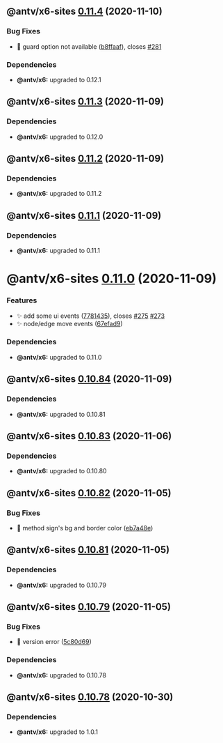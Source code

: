 ## @antv/x6-sites [0.11.4](https://github.com/antvis/x6/compare/@antv/x6-sites@0.11.3...@antv/x6-sites@0.11.4) (2020-11-10)


### Bug Fixes

* 🐛 guard option not available ([b8ffaaf](https://github.com/antvis/x6/commit/b8ffaaf376f1b7a69d96fccde48a8de82e951660)), closes [#281](https://github.com/antvis/x6/issues/281)





### Dependencies

* **@antv/x6:** upgraded to 0.12.1

## @antv/x6-sites [0.11.3](https://github.com/antvis/x6/compare/@antv/x6-sites@0.11.2...@antv/x6-sites@0.11.3) (2020-11-09)





### Dependencies

* **@antv/x6:** upgraded to 0.12.0

## @antv/x6-sites [0.11.2](https://github.com/antvis/x6/compare/@antv/x6-sites@0.11.1...@antv/x6-sites@0.11.2) (2020-11-09)





### Dependencies

* **@antv/x6:** upgraded to 0.11.2

## @antv/x6-sites [0.11.1](https://github.com/antvis/x6/compare/@antv/x6-sites@0.11.0...@antv/x6-sites@0.11.1) (2020-11-09)





### Dependencies

* **@antv/x6:** upgraded to 0.11.1

# @antv/x6-sites [0.11.0](https://github.com/antvis/x6/compare/@antv/x6-sites@0.10.84...@antv/x6-sites@0.11.0) (2020-11-09)


### Features

* ✨ add some ui events ([7781435](https://github.com/antvis/x6/commit/77814353097a96cc444d347f26309ce6ae8e7453)), closes [#275](https://github.com/antvis/x6/issues/275) [#273](https://github.com/antvis/x6/issues/273)
* ✨ node/edge move events ([67efad9](https://github.com/antvis/x6/commit/67efad9f9dac1657c0f04de15ca80c8fd50d395e))





### Dependencies

* **@antv/x6:** upgraded to 0.11.0

## @antv/x6-sites [0.10.84](https://github.com/antvis/x6/compare/@antv/x6-sites@0.10.83...@antv/x6-sites@0.10.84) (2020-11-09)





### Dependencies

* **@antv/x6:** upgraded to 0.10.81

## @antv/x6-sites [0.10.83](https://github.com/antvis/x6/compare/@antv/x6-sites@0.10.82...@antv/x6-sites@0.10.83) (2020-11-06)





### Dependencies

* **@antv/x6:** upgraded to 0.10.80

## @antv/x6-sites [0.10.82](https://github.com/antvis/x6/compare/@antv/x6-sites@0.10.81...@antv/x6-sites@0.10.82) (2020-11-05)


### Bug Fixes

* 🐛 method sign's bg and border color ([eb7a48e](https://github.com/antvis/x6/commit/eb7a48eeb503bac32813f137654fe2274133697c))

## @antv/x6-sites [0.10.81](https://github.com/antvis/x6/compare/@antv/x6-sites@0.10.80...@antv/x6-sites@0.10.81) (2020-11-05)





### Dependencies

* **@antv/x6:** upgraded to 0.10.79

## @antv/x6-sites [0.10.79](https://github.com/antvis/x6/compare/@antv/x6-sites@0.10.78...@antv/x6-sites@0.10.79) (2020-11-05)


### Bug Fixes

* 🐛 version error ([5c80d69](https://github.com/antvis/x6/commit/5c80d69f66217e131176fce89b95d30bd47e3c4c))





### Dependencies

* **@antv/x6:** upgraded to 0.10.78

## @antv/x6-sites [0.10.78](https://github.com/antvis/x6/compare/@antv/x6-sites@0.10.77...@antv/x6-sites@0.10.78) (2020-10-30)





### Dependencies

* **@antv/x6:** upgraded to 1.0.1
